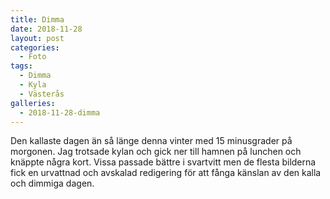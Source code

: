 ```yaml
---
title: Dimma
date: 2018-11-28
layout: post
categories:
  - Foto
tags:
  - Dimma
  - Kyla
  - Västerås
galleries:
  - 2018-11-28-dimma
---
```


Den kallaste dagen än så länge denna vinter med 15 minusgrader på morgonen. Jag trotsade kylan och gick ner till hamnen på lunchen och knäppte några kort. Vissa passade bättre i svartvitt men de flesta bilderna fick en urvattnad och avskalad redigering för att fånga känslan av den kalla och dimmiga dagen.
